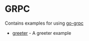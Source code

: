 # GRPC

Contains examples for using [go-grpc](https://github.com/micro/go-grpc)

- [greeter](greeter) - A greeter example

